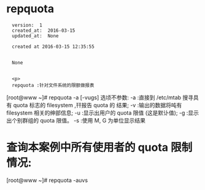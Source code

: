 
  # repquota

      version:  1
      created_at:  2016-03-15
      updated_at:  None

      created at 2016-03-15 12:35:55 


      None


      <p>
      repquota :针对文件系统的限额做报表 
[root@www ~]# repquota -a [-vugs] 
选顷不参数: 
-a :直接到 /etc/mtab 搜寻具有 quota 标志的 filesystem ,幵报告 quota 的 
结果; 
-v :输出的数据将吨有 filesystem 相关的绅部信息; 
-u :显示出用户的 quota 限值 (这是默讣值); 
-g :显示出个别群组的 quota 限值。 
-s :使用 M, G 为单位显示结果 
# 查询本案例中所有使用者的 quota 限制情况: 
[root@www ~]# repquota -auvs 
      </p>

  